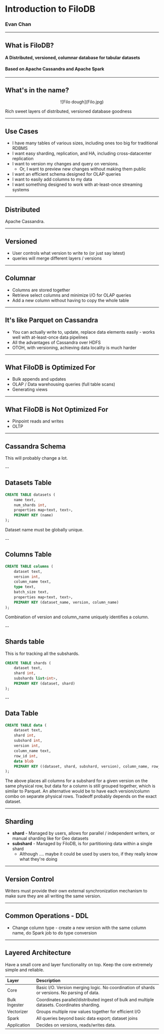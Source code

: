 # Introduction to <span class="golden">FiloDB</span>

### Evan Chan

---

## What is <span class="golden">FiloDB</span>?

#### A Distributed, versioned, columnar database for tabular datasets
#### Based on Apache Cassandra and Apache Spark

---

## What's in the name?

<center>
![Filo dough](Filo.jpg)
</center>

Rich sweet layers of distributed, versioned database goodness

---

## Use Cases

- I have many tables of various sizes, including ones too big for traditional RDBMS 
- I want easy sharding, replication, and HA, including cross-datacenter replication
- I want to version my changes and query on versions.  
    + Or, I want to preview new changes without making them public
- I want an efficient schema designed for OLAP queries
- I want to easily add columns to my data
- I want something designed to work with at-least-once streaming systems

---

## Distributed

Apache Cassandra.

---

## Versioned

- User controls what version to write to (or just say latest)
- queries will merge different layers / versions

---

## Columnar

- Columns are stored together
- Retrieve select columns and minimize I/O for OLAP queries
- Add a new column without having to copy the whole table

---

## It's like Parquet on Cassandra

- You can actually write to, update, replace data elements easily - works well with at-least-once data pipelines
- All the advantages of Cassandra over HDFS
- OTOH, with versioning, achieving data locality is much harder

---

## What FiloDB is Optimized For

- Bulk appends and updates
- OLAP / Data warehousing queries (full table scans)
- Generating views

---

## What FiloDB is Not Optimized For

- Pinpoint reads and writes
- OLTP

---

## Cassandra Schema

This will probably change a lot.

--

## Datasets Table

```sql
CREATE TABLE datasets (
    name text,
    num_shards int,
    properties map<text, text>,
    PRIMARY KEY (name)
);
```

Dataset name must be globally unique.

--

## Columns Table

```sql
CREATE TABLE columns (
    dataset text,
    version int,
    column_name text,
    type text,
    batch_size text,
    properties map<text, text>,
    PRIMARY KEY (dataset_name, version, column_name)
);
```

Combination of version and column_name uniquely identifies a column.

--

## Shards table

This is for tracking all the subshards.

```sql
CREATE TABLE shards (
    dataset text,
    shard int,
    subshards list<int>,
    PRIMARY KEY (dataset, shard)
);
```

--

## Data Table

```sql
CREATE TABLE data (
    dataset text,
    shard int,
    subshard int,
    version int,
    column_name text,
    row_id int,
    data blob
    PRIMARY KEY ((dataset, shard, subshard, version), column_name, row_id)
);
```

The above places all columns for a subshard for a given version on the same physical row, but data for a column is still grouped together, which is similar to Parquet.  An alternative would be to have each version/column combo on separate physical rows.  Tradeoff probably depends on the exact dataset.

---

## Sharding

* **shard** - Managed by users, allows for parallel / independent writers, or manual sharding like for Geo datasets
* **subshard** - Managed by FiloDB, is for partitioning data within a single shard
    - Although .... maybe it could be used by users too, if they really know what they're doing

---

## Version Control

Writers must provide their own external synchronization mechanism to make sure they are all writing the same version.

---

## Common Operations - DDL

* Change column type - create a new version with the same column name, do Spark job to do type conversion

---

## Layered Architecture

Have a small core and layer functionality on top.  Keep the core extremely simple and reliable.

| Layer         |    Description    |
| :------------ | :---------------- |
| Core          | Basic I/O.  Version merging logic. No coordination of shards or versions.  No parsing of data. |
| Bulk Ingester | Coordinates parallel/distributed ingest of bulk and multiple datasets.  Coordinates sharding. |
| Vectorizer    | Groups multiple row values together for efficient I/O  |
| Spark         | All queries beyond basic data export; dataset joins    |
| Application   | Decides on versions, reads/writes data. |
<!-- .element: class="fullwidth" -->
